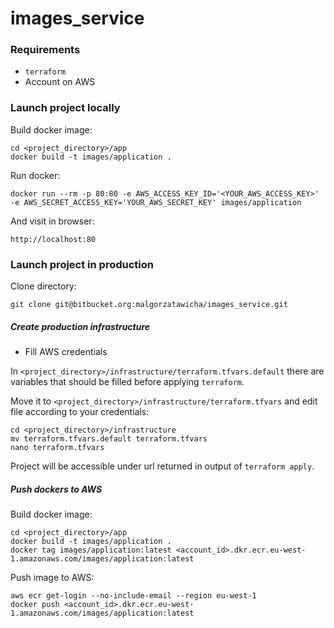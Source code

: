 # images_service

### Requirements

- `terraform`
- Account on AWS

### Launch project locally

Build docker image:
```
cd <project_directory>/app
docker build -t images/application .
```
Run docker:
```
docker run --rm -p 80:80 -e AWS_ACCESS_KEY_ID='<YOUR_AWS_ACCESS_KEY>' -e AWS_SECRET_ACCESS_KEY='YOUR_AWS_SECRET_KEY' images/application
```

And visit in browser:
```
http://localhost:80
```
### Launch project in production

Clone directory:
```
git clone git@bitbucket.org:malgorzatawicha/images_service.git
```

##### Create production infrastructure

* Fill AWS credentials

In `<project_directory>/infrastructure/terraform.tfvars.default` there are variables that should be filled before applying `terraform`.

Move it to `<project_directory>/infrastructure/terraform.tfvars` and edit file according to your credentials:

```
cd <project_directory>/infrastructure
mv terraform.tfvars.default terraform.tfvars
nano terraform.tfvars
```

Project will be accessible under url returned in output of `terraform apply`.

##### Push dockers to AWS

Build docker image:
```
cd <project_directory>/app
docker build -t images/application .
docker tag images/application:latest <account_id>.dkr.ecr.eu-west-1.amazonaws.com/images/application:latest
```
Push image to AWS:
```
aws ecr get-login --no-include-email --region eu-west-1
docker push <account_id>.dkr.ecr.eu-west-1.amazonaws.com/images/application:latest
```
